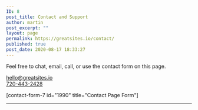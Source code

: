 ```yaml
---
ID: 8
post_title: Contact and Support
author: martin
post_excerpt: ""
layout: page
permalink: https://greatsites.io/contact/
published: true
post_date: 2020-08-17 18:33:27
---
```

<!-- wp:paragraph -->
<p>Feel free to chat, email, call, or use the contact form on this page. </p>
<!-- /wp:paragraph -->

<!-- wp:paragraph -->
<p><a href="mailto:hello@greatsites.io">hello@greatsites.io</a> <br><a href="tel:+1-720-443-2428">720-443-2428</a> </p>
<!-- /wp:paragraph -->

<!-- wp:paragraph -->
<p>[contact-form-7 id="1990" title="Contact Page Form"]</p>
<!-- /wp:paragraph -->

<!-- wp:separator -->
<hr class="wp-block-separator"/>
<!-- /wp:separator -->